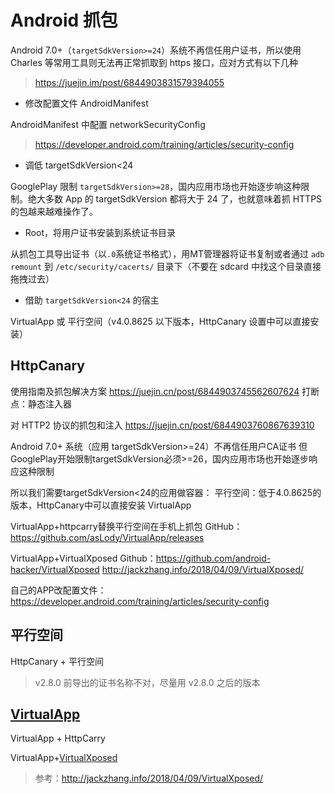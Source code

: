 # Android 抓包

Android 7.0+（`targetSdkVersion>=24`）系统不再信任用户证书，所以使用 Charles 等常用工具则无法再正常抓取到 https 接口，应对方式有以下几种

> <https://juejin.im/post/6844903831579394055>

- 修改配置文件 AndroidManifest

AndroidManifest 中配置 networkSecurityConfig

> <https://developer.android.com/training/articles/security-config>

- 调低 targetSdkVersion<24

GooglePlay 限制 `targetSdkVersion>=28`，国内应用市场也开始逐步响这种限制。绝大多数 App 的 targetSdkVersion 都将大于 24 了，也就意味着抓 HTTPS 的包越来越难操作了。

- Root，将用户证书安装到系统证书目录

从抓包工具导出证书（以`.0`系统证书格式），用MT管理器将证书复制或者通过 `adb remount` 到 `/etc/security/cacerts/` 目录下（不要在 sdcard 中找这个目录直接拖拽过去）

- 借助 `targetSdkVersion<24` 的宿主

VirtualApp 或 平行空间（v4.0.8625 以下版本，HttpCanary 设置中可以直接安装）

## HttpCanary

使用指南及抓包解决方案
<https://juejin.cn/post/6844903745562607624>
打断点：静态注入器

对 HTTP2 协议的抓包和注入
<https://juejin.cn/post/6844903760867639310>

Android 7.0+ 系统（应用 targetSdkVersion>=24）不再信任用户CA证书
但GooglePlay开始限制targetSdkVersion必须>=26，国内应用市场也开始逐步响应这种限制

所以我们需要targetSdkVersion<24的应用做容器：
平行空间：低于4.0.8625的版本，HttpCanary中可以直接安装
VirtualApp

VirtualApp+httpcarry替换平行空间在手机上抓包
GitHub：<https://github.com/asLody/VirtualApp/releases>

VirtualApp+VirtualXposed
Github：<https://github.com/android-hacker/VirtualXposed>
<http://jackzhang.info/2018/04/09/VirtualXposed/>

自己的APP改配置文件：<https://developer.android.com/training/articles/security-config>

## 平行空间

HttpCanary + 平行空间

> v2.8.0 前导出的证书名称不对，尽量用 v2.8.0 之后的版本

## [VirtualApp](https://github.com/asLody/VirtualApp/releases)

VirtualApp + HttpCarry

VirtualApp+[VirtualXposed](https://github.com/android-hacker/VirtualXposed)

> 参考：<http://jackzhang.info/2018/04/09/VirtualXposed/>
